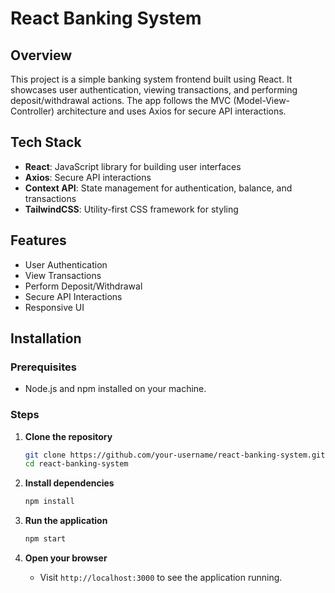 # React Banking System

## Overview
This project is a simple banking system frontend built using React. It showcases user authentication, viewing transactions, and performing deposit/withdrawal actions. The app follows the MVC (Model-View-Controller) architecture and uses Axios for secure API interactions.


## Tech Stack
- **React**: JavaScript library for building user interfaces
- **Axios**: Secure API interactions
- **Context API**: State management for authentication, balance, and transactions
- **TailwindCSS**: Utility-first CSS framework for styling

## Features
- User Authentication
- View Transactions
- Perform Deposit/Withdrawal
- Secure API Interactions
- Responsive UI

## Installation

### Prerequisites
- Node.js and npm installed on your machine.

### Steps
1. **Clone the repository**
    ```bash
    git clone https://github.com/your-username/react-banking-system.git
    cd react-banking-system
    ```

2. **Install dependencies**
    ```bash
    npm install
    ```

3. **Run the application**
    ```bash
    npm start
    ```

4. **Open your browser**
    - Visit `http://localhost:3000` to see the application running.


